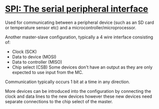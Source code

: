 # [SPI: The serial peripheral interface](https://youtu.be/MCi7dCBhVpQ)

Used for communicating between a peripheral device (such as an SD card or temperature sensor etc) and a microcontroller/microprocessor.

Another master-slave configuration, typically a 4 wire interface consisting of:
+ Clock (SCK)
+ Data to device (MOSI)
+ Data to controller (MISO)
+ Chip select (CSB)
Some devices don't have an output as they are only expected to use input from the MC.

Communication typically occurs 1 bit at a time in any direction.

More devices can be introduced into the configuration by connecting the clock and data lines to the new devices however these new devices need separate connections to the chip select of the master. 